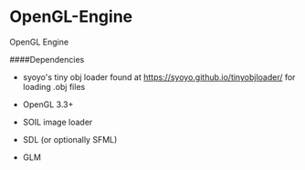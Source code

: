 # OpenGL-Engine
OpenGL Engine

####Dependencies

* syoyo's tiny obj loader found at https://syoyo.github.io/tinyobjloader/ for loading .obj files

* OpenGL 3.3+

* SOIL image loader

* SDL (or optionally SFML)

* GLM
